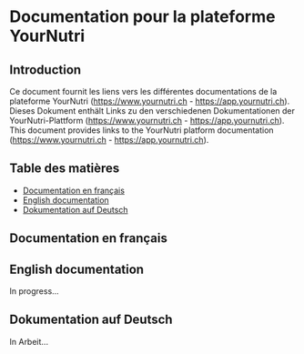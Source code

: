# Documentation pour la plateforme YourNutri

## Introduction

Ce document fournit les liens vers les différentes documentations de la plateforme YourNutri (https://www.yournutri.ch - https://app.yournutri.ch).
Dieses Dokument enthält Links zu den verschiedenen Dokumentationen der YourNutri-Plattform (https://www.yournutri.ch - https://app.yournutri.ch).
This document provides links to the YourNutri platform documentation (https://www.yournutri.ch - https://app.yournutri.ch).

## Table des matières

- [Documentation en français](#docfr)
- [English documentation](#docen)
- [Dokumentation auf Deutsch](#docde)

## Documentation en français



## English documentation

In progress...

## Dokumentation auf Deutsch

In Arbeit...
